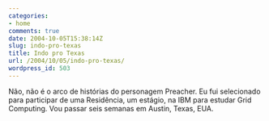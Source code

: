 ```yaml
---
categories:
- home
comments: true
date: 2004-10-05T15:38:14Z
slug: indo-pro-texas
title: Indo pro Texas
url: /2004/10/05/indo-pro-texas/
wordpress_id: 503
---
```


Não, não é o arco de histórias do personagem Preacher.
Eu fui selecionado para participar de uma Residência, um estágio, na IBM para estudar Grid Computing.
Vou passar seis semanas em Austin, Texas, EUA.
